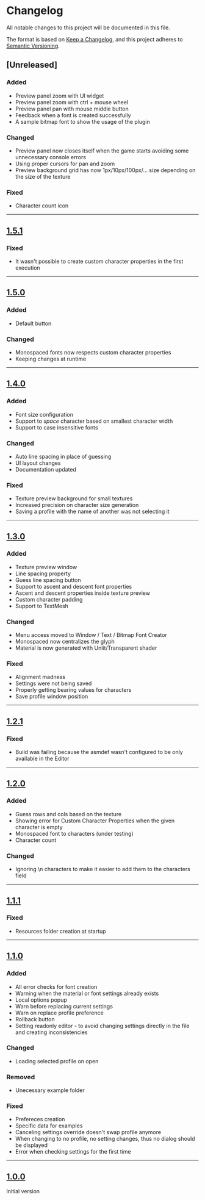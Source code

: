 # Changelog

All notable changes to this project will be documented in this file.

The format is based on [Keep a Changelog](https://keepachangelog.com/en/1.1.0/),
and this project adheres to [Semantic Versioning](https://semver.org/spec/v2.0.0.html).

## [Unreleased]

### Added

-  Preview panel zoom with UI widget
-  Preview panel zoom with ctrl + mouse wheel
-  Preview panel pan with mouse middle button
-  Feedback when a font is created successfully
-  A sample bitmap font to show the usage of the plugin

### Changed

-  Preview panel now closes itself when the game starts avoiding some unnecessary console errors
-  Using proper cursors for pan and zoom
-  Preview background grid has now 1px/10px/100px/... size depending on the size of the texture

### Fixed

-  Character count icon

---

## [1.5.1]

### Fixed

-  It wasn't possible to create custom character properties in the first execution

---

## [1.5.0]

### Added

-  Default button

### Changed

-  Monospaced fonts now respects custom character properties
-  Keeping changes at runtime

---

## [1.4.0]

### Added

-  Font size configuration
-  Support to _space_ character based on smallest character width
-  Support to case insensitive fonts

### Changed

-  Auto line spacing in place of guessing
-  UI layout changes
-  Documentation updated

### Fixed

-  Texture preview background for small textures
-  Increased precision on character size generation
-  Saving a profile with the name of another was not selecting it

---

## [1.3.0]

### Added

-  Texture preview window
-  Line spacing property
-  Guess line spacing button
-  Support to ascent and descent font properties
-  Ascent and descent properties inside texture preview
-  Custom character padding
-  Support to TextMesh

### Changed

-  Menu access moved to Window / Text / Bitmap Font Creator
-  Monospaced now centralizes the glyph
-  Material is now generated with Unlit/Transparent shader

### Fixed

-  Alignment madness
-  Settings were not being saved
-  Properly getting bearing values for characters
-  Save profile window position

---

## [1.2.1]

### Fixed

-  Build was failing because the asmdef wasn't configured to be only available in the Editor

---

## [1.2.0]

### Added

-  Guess rows and cols based on the texture
-  Showing error for Custom Character Properties when the given character is empty
-  Monospaced font to characters (under testing)
-  Character count

### Changed

-  Ignoring \n characters to make it easier to add them to the characters field

---

## [1.1.1]

### Fixed

-  Resources folder creation at startup

---

## [1.1.0]

### Added

-  All error checks for font creation
-  Warning when the material or font settings already exists
-  Local options popup
-  Warn before replacing current settings
-  Warn on replace profile preference
-  Rollback button
-  Setting readonly editor - to avoid changing settings directly in the file and creating inconsistencies

### Changed

-  Loading selected profile on open

### Removed

-  Unecessary example folder

### Fixed

-  Prefereces creation
-  Specific data for examples
-  Canceling settings override doesn't swap profile anymore
-  When changing to no profile, no setting changes, thus no dialog should be displayed
-  Error when checking settings for the first time

---

## [1.0.0]

Initial version

[1.5.1]: https://github.com/kleber-swf/unity-bitmap-font-creator/releases/tag/1.5.1
[1.5.0]: https://github.com/kleber-swf/unity-bitmap-font-creator/releases/tag/1.5.0
[1.4.0]: https://github.com/kleber-swf/unity-bitmap-font-creator/releases/tag/1.4.0
[1.3.0]: https://github.com/kleber-swf/unity-bitmap-font-creator/releases/tag/1.3.0
[1.2.1]: https://github.com/kleber-swf/unity-bitmap-font-creator/releases/tag/1.2.1
[1.2.0]: https://github.com/kleber-swf/unity-bitmap-font-creator/releases/tag/1.2.0
[1.1.1]: https://github.com/kleber-swf/unity-bitmap-font-creator/releases/tag/1.1.1
[1.1.0]: https://github.com/kleber-swf/unity-bitmap-font-creator/releases/tag/1.1.0
[1.0.0]: https://github.com/kleber-swf/unity-bitmap-font-creator/releases/tag/1.0.0
